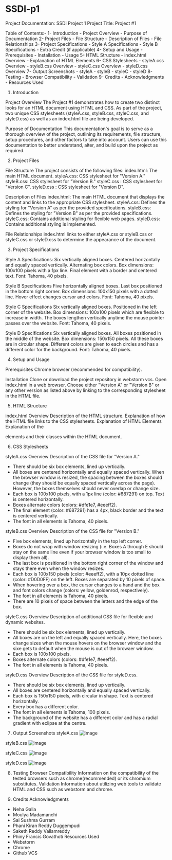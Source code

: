# SSDI-p1

Project Documentation: SSDI Project 1
Project Title: Project #1

Table of Contents:-
1-  Introduction
     -  Project Overview
     -  Purpose of Documentation
2-  Project Files
    -  File Structure
    -  Description of Files
    -  File Relationships
3-  Project Specifications
    -  Style A Specifications
    -  Style B Specifications
    -  Extra Credit (if applicable)
4-  Setup and Usage
    -  Prerequisites
    -  Installation
    -  Usage
5-  HTML Structure
    -  index.html Overview
    -  Explanation of HTML Elements
6-  CSS Stylesheets
    -  styleA.css Overview
    -  styleB.css Overview
    -  styleC.css Overview
    -  styleD.css Overview
7-  Output Screenshots
    -  styleA
    -  styleB
    -  styleC
    -  styleD
8-  Testing
    -  Browser Compatibility
    -  Validation
9-  Credits
    -  Acknowledgments
    -  Resources Used
    
1. Introduction
   
Project Overview
The Project #1 demonstrates how to create two distinct looks for an HTML document using HTML and CSS. As part of the project, two unique CSS stylesheets (styleA.css, styleB.css, styleC.css, and styleD.css) as well as an index.html file are being developed.

Purpose of Documentation
This documentation's goal is to serve as a thorough overview of the project, outlining its requirements, file structure, setup procedures, and other factors to take into account. Users can use this documentation to better understand, alter, and build upon the project as required.

2. Project Files

File Structure
The project consists of the following files:
index.html: The main HTML document.
styleA.css: CSS stylesheet for "Version A."
styleB.css: CSS stylesheet for "Version B."
styleC.css : CSS stylesheet for "Version C".
styleD.css : CSS stylesheet for "Version D".

Description of Files
index.html: The main HTML document that displays the content and links to the appropriate CSS stylesheet.
styleA.css: Defines the styling for "Version A" as per the provided specifications.
styleB.css: Defines the styling for "Version B" as per the provided specifications.
styleC.css: Contains additional styling for flexible web pages.
styleD.css: Contains additional styling is implemented.

File Relationships
index.html links to either styleA.css or styleB.css or styleC.css or styleD.css to determine the appearance of the document.

3. Project Specifications
   
Style A Specifications:
Six vertically aligned boxes.
Centered horizontally and equally spaced vertically.
Alternating box colors.
Box dimensions: 100x100 pixels with a 1px line.
Final element with a border and centered text.
Font: Tahoma, 40 pixels.

Style B Specifications
Five horizontally aligned boxes.
Last box positioned in the bottom right corner.
Box dimensions: 100x150 pixels with a dotted line.
Hover effect changes cursor and colors.
Font: Tahoma, 40 pixels.

Style C Specifications
Six vertically aligned boxes.
Positioned in the left corner of the website.
Box dimensions: 100x100 pixels which are flexible to increase in width.
The boxes lengthen vertically anytime the mouse pointer passes over the website.
Font: Tahoma, 40 pixels.

Style D Specifications
Six vertically aligned boxes.
All boxes positioned in the middle of the website.
Box dimensions: 150x150 pixels.
All these boxes are in circular shape.
Different colors are given to each circles and has a different color for the background.
Font: Tahoma, 40 pixels.

4. Setup and Usage
   
Prerequisites
Chrome browser (recommended for compatibility).

Installation
Clone or download the project repository in webstorm vcs.
Open index.html in a web browser.
Choose either "Version A" or "Version B" or any other version as listed above by linking to the corresponding stylesheet in the HTML file.

5. HTML Structure

index.html Overview
Description of the HTML structure.
Explanation of how the HTML file links to the CSS stylesheets.
Explanation of HTML Elements
Explanation of the <div> elements and their classes within the HTML document.

6. CSS Stylesheets
   
styleA.css Overview
Description of the CSS file for "Version A."
-  There should be six box elements, lined up vertically.
-  All boxes are centered horizontally and equally spaced vertically. When the browser window is resized, the spacing between the boxes should change (they should be equally spaced vertically across the page). However, the boxes themselves should never overlap or change size.
-  Each box is 100x100 pixels, with a 1px line (color: #687291) on top. Text is centered horizontally.
-  Boxes alternate colors (colors: #dfe1e7, #eeeff2).
-  The final element (color: #687291) has a 4px, black border and the text is centered vertically.
-  The font in all elements is Tahoma, 40 pixels.
  
styleB.css Overview
Description of the CSS file for "Version B."
-  Five box elements, lined up horizontally in the top left corner.
-  Boxes do not wrap with window resizing (i.e. Boxes A through E should stay on the same line even if your browser window is too small to display them all).
-  The last box is positioned in the bottom right corner of the window and stays there even when the window resizes.
-  Each box is 100x150 pixels (color: #eeeff2), with a 10px dotted line (color: #D0D0FF) on the left. Boxes are separated by 10 pixels of space.
-  When hovering over a box, the cursor changes to a hand and the box and font colors change (colors: yellow, goldenrod, respectively).
-  The font in all elements is Tahoma, 40 pixels.
-  There are 10 pixels of space between the letters and the edge of the box.

styleC.css Overview
Description of additional CSS file for flexible and dynamic websites.
-  There should be six box elements, lined up vertically.
-  All boxes are on the left and equally spaced vertically. Here, the boxes change sizes when the mouse hovers on the browser window and the sixe gets to default when the mouse is out of the browaer window.
-  Each box is 100x100 pixels.
-  Boxes alternate colors (colors: #dfe1e7, #eeeff2).
-  The font in all elements is Tahoma, 40 pixels.
  
sryleD.css Overview
Description of the CSS file for styleD.css.
-  There should be six box elements, lined up vertically.
-  All boxes are centered horizontally and equally spaced vertically. 
-  Each box is 150x150 pixels, with circular in shape. Text is centered horizontally.
-  Every box has a different color.
-  The font in all elements is Tahoma, 100 pixels.
-  The background of the website has a different color and has a radial gradient with eclipse at the centre.
  
7. Output Screenshots
styleA.css
![image](https://github.com/ngalla2/SSDI-p1/assets/62932967/74951e8a-a584-405f-9a3c-6f005c5e1961)

styleB.css
![image](https://github.com/ngalla2/SSDI-p1/assets/62932967/d13fef3f-0f46-4b04-9458-ecbaf423171a)

styleC.css
![image](https://github.com/ngalla2/SSDI-p1/assets/62932967/c798abe6-ad66-4075-ab01-bdfd36a21d74)

styleD.css
![image](https://github.com/ngalla2/SSDI-p1/assets/62932967/7e2c62f8-8e3f-436e-b64e-172c41ccbd2e)

8. Testing
Browser Compatibility
Information on the compatibility of the tested browsers such as chrome(recommended) or its chromium substitutes.
Validation
Information about utilizing web tools to validate HTML and CSS such as webstorm and chrome.


9. Credits
Acknowledgments
  -  Neha Galla
  -  Moulya Madamanchi
  -  Sai Sushma Gurram
  -  Phani Kiran Reddy Duggempudi
  -  Saketh Reddy Vallamreddy
  -  Phiny Francis Govathoti
Resources Used
  -  Webstorm
  -  Chrome
  -  Github VCS
